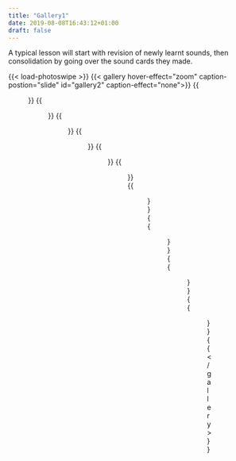 ```yaml
---
title: "Gallery1"
date: 2019-08-08T16:43:12+01:00
draft: false
---
```



<p class="">
A typical lesson will start with revision of newly learnt sounds, then consolidation by going over the sound cards they made.
</p>
{{< load-photoswipe >}}
{{< gallery hover-effect="zoom" caption-postion="slide" id="gallery2" caption-effect="none">}}
{{<figure link="img/photos/IMG_6822-comp.JPG" caption="Early recognition of sounds" alt="more detailed description for letter mat that only shows in gallery">}}
{{<figure link="img/photos/IMG_6830-comp.JPG" caption="Formation of new sounds learnt using sand tray" >}}
{{<figure link="img/photos/IMG_6837-comp.JPG" caption="Tracing of sounds with coloured pens" >}}
{{<figure link="img/photos/IMG_6840-comp.JPG" caption="Tracing of sounds with coloured pens" >}}
{{<figure link="img/photos/IMG_6841-comp.JPG" caption="Making up c.v.c words using the letters" >}}
{{<figure link="img/photos/IMG_6845-comp.JPG" caption="Making up c.v.c words using the letters" >}}
{{<figure link="img/photos/IMG_6847-comp.JPG" caption="Making up c.v.c words using the letters" >}}
{{<figure link="img/photos/IMG_6852-comp.JPG" caption="Reading a sentence and cutting up to remake a new sentence" >}}
{{<figure link="img/photos/IMG_6855-comp.JPG" caption="Writing out the new sentences" >}}
{{<figure link="img/photos/IMG_6856-comp.JPG" caption="Writing out the new sentences" >}}		
{{< /gallery >}}
